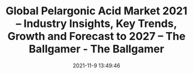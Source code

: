 ---
"title": "Global Pelargonic Acid Market 2021 – Industry Insights, Key Trends, Growth and Forecast to 2027 – The Ballgamer - The Ballgamer"
"date": "2021-11-9 13:49:46"
"feed_name": "GOOGLENEWSINDUSTRIAL"
"feed_website": "https://news.google.com/search?q=industrial%2Bincident&hl=en-US&gl=US&ceid=US:en"
"feed_rss": "https://news.google.com/rss/search?q=industrial%2Bincident&hl=en-US&gl=US&ceid=US:en"
"link": "https://theballgamer.com/global-pelargonic-acid-market-2021-industry-insights-key-trends-growth-and-forecast-to-2027/"
"source": "{'href': 'https://theballgamer.com', 'title': 'The Ballgamer'}"
"file": "_posts/2021-1-1-7e328851cb4dfcaf38e7838316e9511ea123b287.md"
"accident": "0"
"drilling": "0"
"dead": "0"
"injured": "0"
"arrested": "0"
"place": "unknown place"
"where": "unknown site"
"causes": "unknown"
"place_uri": "unknown place"
---